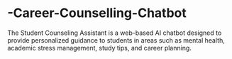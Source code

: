 # -Career-Counselling-Chatbot
The Student Counseling Assistant is a web-based AI chatbot designed to provide personalized guidance to students in areas such as mental health, academic stress management, study tips, and career planning.
